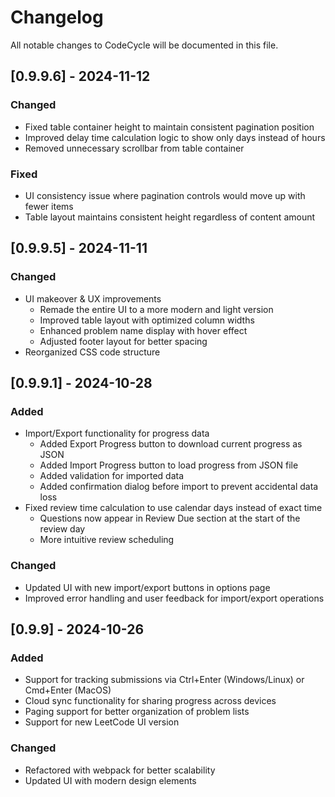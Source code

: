 # Changelog

All notable changes to CodeCycle will be documented in this file.

## [0.9.9.6] - 2024-11-12

### Changed

- Fixed table container height to maintain consistent pagination position
- Improved delay time calculation logic to show only days instead of hours
- Removed unnecessary scrollbar from table container

### Fixed

- UI consistency issue where pagination controls would move up with fewer items
- Table layout maintains consistent height regardless of content amount

## [0.9.9.5] - 2024-11-11

### Changed

- UI makeover & UX improvements
  - Remade the entire UI to a more modern and light version
  - Improved table layout with optimized column widths
  - Enhanced problem name display with hover effect
  - Adjusted footer layout for better spacing
- Reorganized CSS code structure

## [0.9.9.1] - 2024-10-28

### Added

- Import/Export functionality for progress data
  - Added Export Progress button to download current progress as JSON
  - Added Import Progress button to load progress from JSON file
  - Added validation for imported data
  - Added confirmation dialog before import to prevent accidental data loss
- Fixed review time calculation to use calendar days instead of exact time
  - Questions now appear in Review Due section at the start of the review day
  - More intuitive review scheduling

### Changed

- Updated UI with new import/export buttons in options page
- Improved error handling and user feedback for import/export operations

## [0.9.9] - 2024-10-26

### Added

- Support for tracking submissions via Ctrl+Enter (Windows/Linux) or Cmd+Enter (MacOS)
- Cloud sync functionality for sharing progress across devices
- Paging support for better organization of problem lists
- Support for new LeetCode UI version

### Changed

- Refactored with webpack for better scalability
- Updated UI with modern design elements
